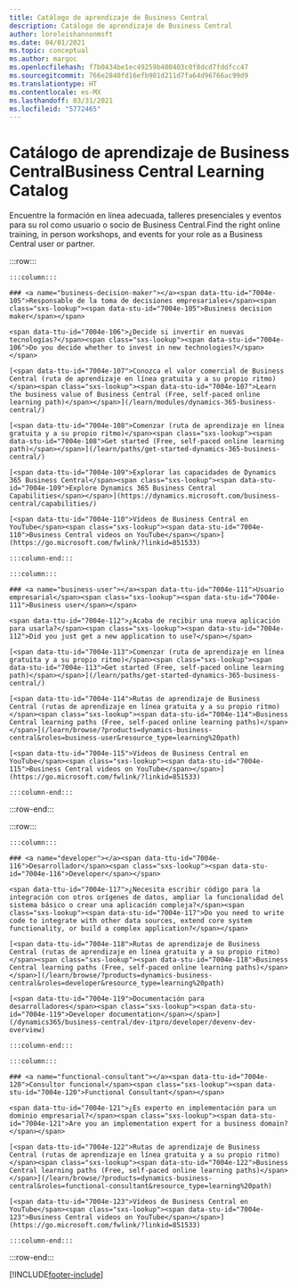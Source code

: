 ```yaml
---
title: Catálogo de aprendizaje de Business Central
description: Catálogo de aprendizaje de Business Central
author: loreleishannonmsft
ms.date: 04/01/2021
ms.topic: conceptual
ms.author: margoc
ms.openlocfilehash: f7b0434be1ec49259b400403c0f8dcd7fddfcc47
ms.sourcegitcommit: 766e2840fd16efb901d211d7fa64d96766ac99d9
ms.translationtype: HT
ms.contentlocale: es-MX
ms.lasthandoff: 03/31/2021
ms.locfileid: "5772465"
---
```

# <a name="business-central-learning-catalog"></a><span data-ttu-id="7004e-103">Catálogo de aprendizaje de Business Central</span><span class="sxs-lookup"><span data-stu-id="7004e-103">Business Central Learning Catalog</span></span>

<span data-ttu-id="7004e-104">Encuentre la formación en línea adecuada, talleres presenciales y eventos para su rol como usuario o socio de Business Central.</span><span class="sxs-lookup"><span data-stu-id="7004e-104">Find the right online training, in person workshops, and events for your role as a Business Central user or partner.</span></span>

:::row:::

    :::column:::

    ### <a name="business-decision-maker"></a><span data-ttu-id="7004e-105">Responsable de la toma de decisiones empresariales</span><span class="sxs-lookup"><span data-stu-id="7004e-105">Business decision maker</span></span>

    <span data-ttu-id="7004e-106">¿Decide si invertir en nuevas tecnologías?</span><span class="sxs-lookup"><span data-stu-id="7004e-106">Do you decide whether to invest in new technologies?</span></span> 

    [<span data-ttu-id="7004e-107">Conozca el valor comercial de Business Central (ruta de aprendizaje en línea gratuita y a su propio ritmo)</span><span class="sxs-lookup"><span data-stu-id="7004e-107">Learn the business value of Business Central (Free, self-paced online learning path)</span></span>](/learn/modules/dynamics-365-business-central/)

    [<span data-ttu-id="7004e-108">Comenzar (ruta de aprendizaje en línea gratuita y a su propio ritmo)</span><span class="sxs-lookup"><span data-stu-id="7004e-108">Get started (Free, self-paced online learning path)</span></span>](/learn/paths/get-started-dynamics-365-business-central/)

    [<span data-ttu-id="7004e-109">Explorar las capacidades de Dynamics 365 Business Central</span><span class="sxs-lookup"><span data-stu-id="7004e-109">Explore Dynamics 365 Business Central Capabilities</span></span>](https://dynamics.microsoft.com/business-central/capabilities/)

    [<span data-ttu-id="7004e-110">Vídeos de Business Central en YouTube</span><span class="sxs-lookup"><span data-stu-id="7004e-110">Business Central videos on YouTube</span></span>](https://go.microsoft.com/fwlink/?linkid=851533)

    :::column-end:::

    :::column:::

    ### <a name="business-user"></a><span data-ttu-id="7004e-111">Usuario empresarial</span><span class="sxs-lookup"><span data-stu-id="7004e-111">Business user</span></span>

    <span data-ttu-id="7004e-112">¿Acaba de recibir una nueva aplicación para usarla?</span><span class="sxs-lookup"><span data-stu-id="7004e-112">Did you just get a new application to use?</span></span> 

    [<span data-ttu-id="7004e-113">Comenzar (ruta de aprendizaje en línea gratuita y a su propio ritmo)</span><span class="sxs-lookup"><span data-stu-id="7004e-113">Get started (Free, self-paced online learning path)</span></span>](/learn/paths/get-started-dynamics-365-business-central/)

    [<span data-ttu-id="7004e-114">Rutas de aprendizaje de Business Central (rutas de aprendizaje en línea gratuita y a su propio ritmo)</span><span class="sxs-lookup"><span data-stu-id="7004e-114">Business Central learning paths (Free, self-paced online learning paths)</span></span>](/learn/browse/?products=dynamics-business-central&roles=business-user&resource_type=learning%20path)

    [<span data-ttu-id="7004e-115">Vídeos de Business Central en YouTube</span><span class="sxs-lookup"><span data-stu-id="7004e-115">Business Central videos on YouTube</span></span>](https://go.microsoft.com/fwlink/?linkid=851533)

    :::column-end:::

:::row-end:::

:::row:::

    :::column:::

    ### <a name="developer"></a><span data-ttu-id="7004e-116">Desarrollador</span><span class="sxs-lookup"><span data-stu-id="7004e-116">Developer</span></span>

    <span data-ttu-id="7004e-117">¿Necesita escribir código para la integración con otros orígenes de datos, ampliar la funcionalidad del sistema básico o crear una aplicación compleja?</span><span class="sxs-lookup"><span data-stu-id="7004e-117">Do you need to write code to integrate with other data sources, extend core system functionality, or build a complex application?</span></span>

    [<span data-ttu-id="7004e-118">Rutas de aprendizaje de Business Central (rutas de aprendizaje en línea gratuita y a su propio ritmo)</span><span class="sxs-lookup"><span data-stu-id="7004e-118">Business Central learning paths (Free, self-paced online learning paths)</span></span>](/learn/browse/?products=dynamics-business-central&roles=developer&resource_type=learning%20path)

    [<span data-ttu-id="7004e-119">Documentación para desarrolladores</span><span class="sxs-lookup"><span data-stu-id="7004e-119">Developer documentation</span></span>](/dynamics365/business-central/dev-itpro/developer/devenv-dev-overview)

    :::column-end:::

    :::column:::

    ### <a name="functional-consultant"></a><span data-ttu-id="7004e-120">Consultor funcional</span><span class="sxs-lookup"><span data-stu-id="7004e-120">Functional Consultant</span></span>
    
    <span data-ttu-id="7004e-121">¿Es experto en implementación para un dominio empresarial?</span><span class="sxs-lookup"><span data-stu-id="7004e-121">Are you an implementation expert for a business domain?</span></span> 

    [<span data-ttu-id="7004e-122">Rutas de aprendizaje de Business Central (rutas de aprendizaje en línea gratuita y a su propio ritmo)</span><span class="sxs-lookup"><span data-stu-id="7004e-122">Business Central learning paths (Free, self-paced online learning paths)</span></span>](/learn/browse/?products=dynamics-business-central&roles=functional-consultant&resource_type=learning%20path)

    [<span data-ttu-id="7004e-123">Vídeos de Business Central en YouTube</span><span class="sxs-lookup"><span data-stu-id="7004e-123">Business Central videos on YouTube</span></span>](https://go.microsoft.com/fwlink/?linkid=851533)

    :::column-end:::

:::row-end:::


[!INCLUDE[footer-include](../includes/footer-banner.md)]